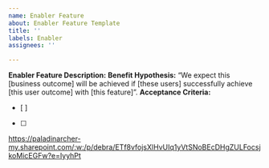 ```yaml
---
name: Enabler Feature
about: Enabler Feature Template
title: ''
labels: Enabler
assignees: ''

---
```


**Enabler Feature Description:** 
**Benefit Hypothesis:** 
“We expect this [business outcome] will be achieved if [these users] successfully achieve [this user outcome] with [this feature]”.
**Acceptance Criteria:**
- [ ] 
- [ ] 

https://paladinarcher-my.sharepoint.com/:w:/p/debra/ETf8vfojsXlHvUIq1yVtSNoBEcDHgZULFocsjkoMicEGFw?e=IyyhPt
